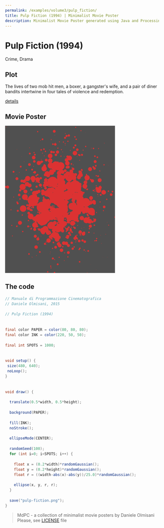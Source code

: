 ```yaml
---
permalink: /examples/volume3/pulp_fiction/
title: Pulp Fiction (1994) | Minimalist Movie Poster
description: Minimalist Movie Poster generated using Java and Processing.
---
```


# Pulp Fiction (1994)

Crime, Drama

## Plot
The lives of two mob hit men, a boxer, a gangster's wife, and a pair of diner bandits intertwine in four tales of violence and redemption.

[details](https://www.imdb.com/title/tt0110912/)

## Movie Poster
<img src="pulp-fiction.png"  width="360px" title="Pulp Fiction">


## The code
```java
// Manuale di Programmazione Cinematografica
// Daniele Olmisani, 2015

// Pulp Fiction (1994)


final color PAPER = color(80, 80, 80);
final color INK = color(220, 50, 50);

final int SPOTS = 1000;


void setup() {
 size(480, 640);
 noLoop();
}


void draw() {
  
  translate(0.5*width, 0.5*height);
  
  background(PAPER);
  
  fill(INK);
  noStroke();
  
  ellipseMode(CENTER);
  
  randomSeed(100);
  for (int i=0; i<SPOTS; i++) {
    
    float x = (0.2*width)*randomGaussian();
    float y = (0.2*height)*randomGaussian();
    float r = ((width-abs(x)-abs(y))/25.0)*randomGaussian();
    
    ellipse(x, y, r, r);
  }
  
  save("pulp-fiction.png");
}

```

> MdPC - a collection of minimalist movie posters
> by Daniele Olmisani
> Please, see [LICENSE](../../../LICENSE) file
